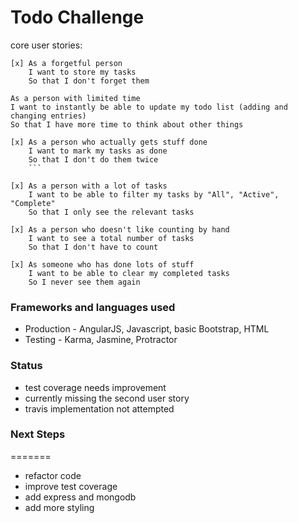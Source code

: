 # Todo Challenge

core user stories:

```
[x] As a forgetful person
    I want to store my tasks
    So that I don't forget them

As a person with limited time
I want to instantly be able to update my todo list (adding and changing entries)
So that I have more time to think about other things

[x] As a person who actually gets stuff done
    I want to mark my tasks as done
    So that I don't do them twice
    ```

[x] As a person with a lot of tasks
    I want to be able to filter my tasks by "All", "Active", "Complete"
    So that I only see the relevant tasks

[x] As a person who doesn't like counting by hand
    I want to see a total number of tasks
    So that I don't have to count

[x] As someone who has done lots of stuff
    I want to be able to clear my completed tasks
    So I never see them again
```

### Frameworks and languages used

* Production - AngularJS, Javascript, basic Bootstrap, HTML
* Testing - Karma, Jasmine, Protractor

### Status

* test coverage needs improvement
* currently missing the second user story
* travis implementation not attempted

### Next Steps
=======
* refactor code
* improve test coverage
* add express and mongodb
* add more styling